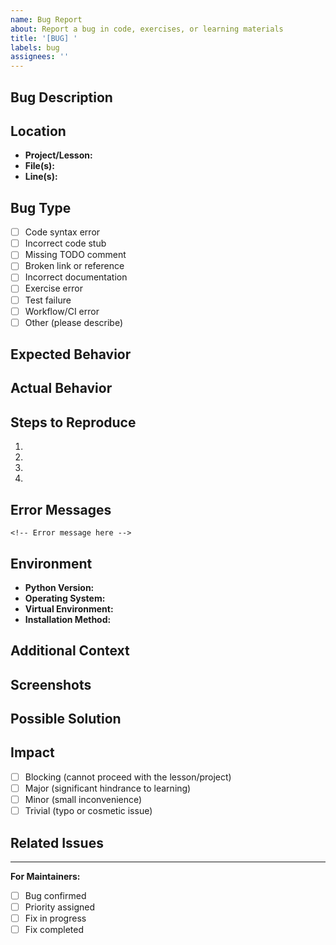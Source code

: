 ```yaml
---
name: Bug Report
about: Report a bug in code, exercises, or learning materials
title: '[BUG] '
labels: bug
assignees: ''
---
```


## Bug Description
<!-- A clear and concise description of what the bug is -->

## Location
<!-- Where did you encounter this bug? -->

- **Project/Lesson:** <!-- e.g., project-01-model-serving, lesson 02-core-concepts -->
- **File(s):** <!-- e.g., projects/project-01/src/stubs/model_server.py -->
- **Line(s):** <!-- e.g., Line 42-45 -->

## Bug Type
<!-- Mark the relevant option with an 'x' -->

- [ ] Code syntax error
- [ ] Incorrect code stub
- [ ] Missing TODO comment
- [ ] Broken link or reference
- [ ] Incorrect documentation
- [ ] Exercise error
- [ ] Test failure
- [ ] Workflow/CI error
- [ ] Other (please describe)

## Expected Behavior
<!-- What should happen? -->

## Actual Behavior
<!-- What actually happens? -->

## Steps to Reproduce
<!-- Provide detailed steps to reproduce the bug -->

1.
2.
3.
4.

## Error Messages
<!-- If applicable, paste any error messages here -->

```
<!-- Error message here -->
```

## Environment
<!-- Please complete the following information -->

- **Python Version:** <!-- e.g., 3.11.5 -->
- **Operating System:** <!-- e.g., Ubuntu 22.04, macOS 13.0, Windows 11 -->
- **Virtual Environment:** <!-- e.g., venv, conda, none -->
- **Installation Method:** <!-- e.g., pip, conda, from source -->

## Additional Context
<!-- Add any other context about the problem here -->

## Screenshots
<!-- If applicable, add screenshots to help explain your problem -->

## Possible Solution
<!-- If you have suggestions on how to fix this, please share them here -->

## Impact
<!-- How does this bug affect your learning? -->

- [ ] Blocking (cannot proceed with the lesson/project)
- [ ] Major (significant hindrance to learning)
- [ ] Minor (small inconvenience)
- [ ] Trivial (typo or cosmetic issue)

## Related Issues
<!-- Link to related issues if any -->

---

**For Maintainers:**
- [ ] Bug confirmed
- [ ] Priority assigned
- [ ] Fix in progress
- [ ] Fix completed
